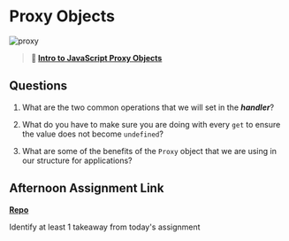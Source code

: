 # Proxy Objects

![proxy](https://bcw.blob.core.windows.net/public/img/journals/5120113092091727)

> **📖 [Intro to JavaScript Proxy Objects](https://codeworksacademy.com/fs-student-guide/resources/wk3/03-Proxies)**

## Questions

1. What are the two common operations that we will set in the ***handler***?

2. What do you have to make sure you are doing with every `get` to ensure the value does not become `undefined`?

3. What are some of the benefits of the `Proxy` object that we are using in our structure for applications?

## Afternoon Assignment Link

**[Repo](https://github.com/Joshua-Jensen/<ASSIGNMENT_REPO>)**

Identify at least 1 takeaway from today's assignment
